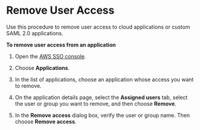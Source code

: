 # Remove User Access<a name="removeaccessfromapp"></a>

Use this procedure to remove user access to cloud applications or custom SAML 2\.0 applications\.

**To remove user access from an application**

1. Open the [AWS SSO console](https://console.aws.amazon.com/singlesignon)\.

1. Choose **Applications**\.

1. In the list of applications, choose an application whose access you want to remove\. 

1. On the application details page, select the **Assigned users** tab, select the user or group you want to remove, and then choose **Remove**\.

1. In the **Remove access** dialog box, verify the user or group name\. Then choose **Remove access**\. 